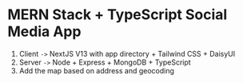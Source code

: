 # MERN Stack + TypeScript Social Media App

1. Client `->` NextJS V13 with app directory + Tailwind CSS + DaisyUI
2. Server `->` Node + Express + MongoDB + TypeScript
3. Add the map based on address and geocoding

